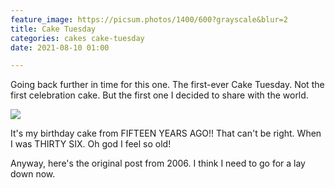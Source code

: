 ```yaml
---
feature_image: https://picsum.photos/1400/600?grayscale&blur=2
title: Cake Tuesday
categories: cakes cake-tuesday
date: 2021-08-10 01:00

---
```

Going back further in time for this one. The first-ever Cake Tuesday. Not the first celebration cake. But the first one I decided to share with the world.

![](https://res.cloudinary.com/paddysplace/image/upload/v1628576842/cake-tuesday/Bath_cake_zur1fi.jpg)

It's my birthday cake from FIFTEEN YEARS AGO!! That can't be right. When I was THIRTY SIX. Oh god I feel so old!

Anyway, here's the original post from 2006. I think I need to go for a lay down now.